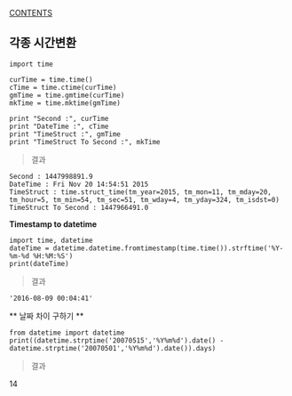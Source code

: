 [CONTENTS](README.md)
## 각종 시간변환
    import time
    
    curTime = time.time()
    cTime = time.ctime(curTime)
    gmTime = time.gmtime(curTime)
    mkTime = time.mktime(gmTime)
    
    print "Second :", curTime
    print "DateTime :", cTime
    print "TimeStruct :", gmTime
    print "TimeStruct To Second :", mkTime

> 결과

    Second : 1447998891.9
    DateTime : Fri Nov 20 14:54:51 2015
    TimeStruct : time.struct_time(tm_year=2015, tm_mon=11, tm_mday=20, tm_hour=5, tm_min=54, tm_sec=51, tm_wday=4, tm_yday=324, tm_isdst=0)
    TimeStruct To Second : 1447966491.0


**Timestamp to datetime**

    import time, datetime
    dateTime = datetime.datetime.fromtimestamp(time.time()).strftime('%Y-%m-%d %H:%M:%S')
    print(dateTime)

> 결과

    '2016-08-09 00:04:41'


** 날짜 차이 구하기 **

    from datetime import datetime
    print((datetime.strptime('20070515','%Y%m%d').date() - datetime.strptime('20070501','%Y%m%d').date()).days)

> 결과

14